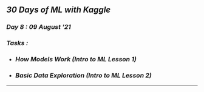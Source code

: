 ## _30 Days of ML with Kaggle_
### _Day 8 : 09 August '21_
### _Tasks :_
* ### _How Models Work (Intro to ML Lesson 1)_
* ### _Basic Data Exploration (Intro to ML Lesson 2)_ 
---
